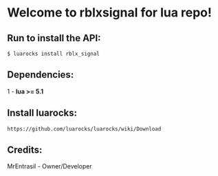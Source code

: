 # Welcome to rblxsignal for lua repo!
## Run to install the API:
```
$ luarocks install rblx_signal
```

## Dependencies:
1 - **lua >= 5.1**

## Install luarocks:
```
https://github.com/luarocks/luarocks/wiki/Download
```

## Credits:
MrEntrasil - Owner/Developer
